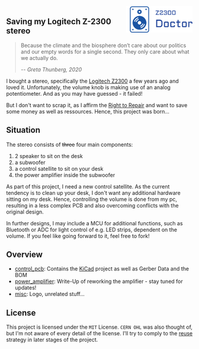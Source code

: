 <img align="right" width="180" alt="Z2300 Doctor" src="misc//logo_Z2300Doctor.png"/>

## Saving my Logitech Z-2300 stereo

> Because the climate and the biosphere don’t care about our politics and our empty words for a single second. They only care about what we actually do.
> 
> -- <cite>Greta Thunberg, 2020</cite>

I bought a stereo, specifically the [Logitech Z2300](https://productz.com/de/logitech-z-2300/p/nxxLn) a few years ago and loved it.
Unfortunately, the volume knob is making use of an analog potentiometer.
And as you may have guessed - it failed!

But I don't want to scrap it, as I affirm the [Right to Repair](https://repair.eu/) and want to save some money as well as ressources.
Hence, this project was born...

## Situation

The stereo consists of ~~three~~ four main components:
1. 2 speaker to sit on the desk
2. a subwoofer
3. a control satellite to sit on your desk
4. the power amplifier inside the subwoofer

As part of this project, I need a new control satellite.
As the current tendency is to clean up your desk, I don't want any additional hardware sitting on my desk.
Hence, controlling the volume is done from my pc, resulting in a less complex PCB and also overcoming conflicts with the original design.

In further designs, I may include a MCU for additional functions, such as Bluetooth or ADC for light control of e.g. LED strips, dependent on the volume.
If you feel like going forward to it, feel free to fork!

## Overview

* [control_pcb](control_pcb/): Contains the [KiCad](https://www.kicad.org/) project as well as Gerber Data and the BOM
* [power_amplifier](power_amplifier/Readme.md): Write-Up of reworking the amplifier - stay tuned for updates!
* [misc](misc/Readme.md): Logo, unrelated stuff...

## License

This project is licensed under the `MIT` License.
`CERN OHL` was also thought of, but I'm not aware of every detail of the license.
I'll try to comply to the [reuse](https://reuse.software/) strategy in later stages of the project.